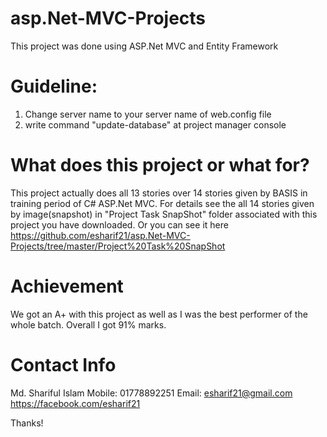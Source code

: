 asp.Net-MVC-Projects
====================
This project was done using ASP.Net MVC and Entity Framework

Guideline:
==========
1. Change server name to your server name of web.config file
2. write command "update-database" at project manager console

What does this project or what for?
===================================
This project actually does all 13 stories over 14 stories given by BASIS in training period of C# ASP.Net MVC.
For details see the all 14 stories given by image(snapshot) in "Project Task SnapShot" folder associated with this project you have downloaded.
Or you can see it here https://github.com/esharif21/asp.Net-MVC-Projects/tree/master/Project%20Task%20SnapShot

Achievement
===========
We got an A+ with this project as well as I was the best performer of the whole batch. Overall I got 91% marks.

Contact Info
============
Md. Shariful Islam
Mobile: 01778892251
Email: esharif21@gmail.com
https://facebook.com/esharif21

Thanks!
